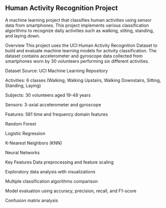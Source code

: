 ## Human Activity Recognition Project

A machine learning project that classifies human activities using sensor data from smartphones. This project implements various classification algorithms to recognize daily activities such as walking, sitting, standing, and laying down.

Overview This project uses the UCI Human Activity Recognition Dataset to build and evaluate machine learning models for activity classification. The dataset contains accelerometer and gyroscope data collected from smartphones worn by 30 volunteers performing six different activities.

Dataset Source: UCI Machine Learning Repository

Activities: 6 classes (Walking, Walking Upstairs, Walking Downstairs, Sitting, Standing, Laying)

Subjects: 30 volunteers aged 19-48 years

Sensors: 3-axial accelerometer and gyroscope

Features: 561 time and frequency domain features

Random Forest

Logistic Regression

K-Nearest Neighbors (KNN)

Neural Networks

Key Features Data preprocessing and feature scaling

Exploratory data analysis with visualizations

Multiple classification algorithms comparison

Model evaluation using accuracy, precision, recall, and F1-score

Confusion matrix analysis
